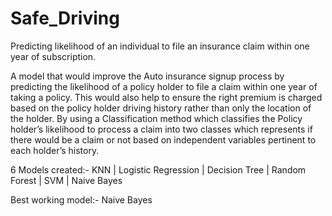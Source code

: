 # Safe_Driving
Predicting likelihood of an individual to file an insurance claim within one year of subscription.

A model that would improve the Auto insurance signup process by predicting the likelihood of a policy holder to file a claim within one year of taking a policy. This would also help to ensure the right premium is charged based on the policy holder driving history rather than only the location of the holder. By using a Classification method which classifies the Policy holder’s likelihood to process a claim into two classes which represents if there would be a claim or not based on independent variables pertinent to each holder’s history.

6 Models created:-
KNN |
Logistic Regression |
Decision Tree |
Random Forest |
SVM |
Naive Bayes

Best working model:- Naive Bayes
